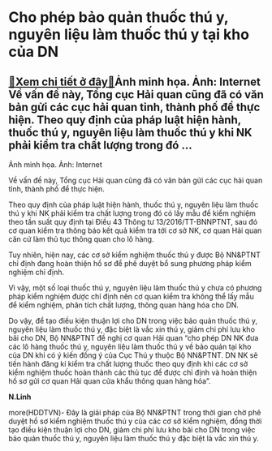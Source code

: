 Cho phép bảo quản thuốc thú y, nguyên liệu làm thuốc thú y tại kho của DN
=========================================================================

[:gift:Xem chi tiết ở đây:gift:](https://hddtvn.com/cho-phep-bao-quan-thuoc-thu-y-nguyen-lieu-lam-thuoc-thu-y-tai-kho-cua-dn/)Ảnh minh họa. Ảnh: Internet Về vấn đề này, Tổng cục Hải quan cũng đã có văn bản gửi các cục hải quan tỉnh, thành phố để thực hiện. Theo quy định của pháp luật hiện hành, thuốc thú y, nguyên liệu làm thuốc thú y khi NK phải kiểm tra chất lượng trong đó …
-------------------------------------------------------------------------------------------------------------------------------------------------------------------------------------------------------------------------------------------------------------







 






 Ảnh minh họa. Ảnh: Internet 


Về vấn đề này, Tổng cục Hải quan cũng đã có văn bản gửi các cục hải quan tỉnh, thành phố để thực hiện.


 Theo quy định của pháp luật hiện hành, thuốc thú y, nguyên liệu làm thuốc thú y khi NK phải kiểm tra chất lượng trong đó có lấy mẫu để kiểm nghiệm theo tần suất quy định tại Điều 43 Thông tư 13/2016/TT-BNNPTNT, sau đó cơ quan kiểm tra thông báo kết quả kiểm tra tới cơ sở NK, cơ quan Hải quan căn cứ làm thủ tục thông quan cho lô hàng.


 Tuy nhiên, hiện nay, các cơ sở kiểm nghiệm thuốc thú y được Bộ NN&PTNT chỉ định đang hoàn thiện hồ sơ để phê duyệt bổ sung phương pháp kiểm nghiệm chỉ định. 


 Vì vậy, một số loại thuốc thú y, nguyên liệu làm thuốc thú y chưa có phương pháp kiểm nghiệm được chỉ định nên cơ quan kiểm tra không thể lấy mẫu để kiểm nghiệm, phân tích chất lượng, thông quan hàng hóa cho DN. 


 Do vậy, để tạo điều kiện thuận lợi cho DN trong việc bảo quản thuốc thú y, nguyên liệu làm thuốc thú y, đặc biệt là vắc xin thú y, giảm chi phí lưu kho bãi cho DN, Bộ NN&PTNT đề nghị cơ quan Hải quan “cho phép DN NK đưa các lô hàng thuốc thú y, nguyên liệu làm thuốc thú y về bảo quản tại kho của DN khi có ý kiến đồng ý của Cục Thú y thuộc Bộ NN&PTNT. DN NK sẽ tiến hành đăng kí kiểm tra chất lượng thuốc theo quy định khi các cơ sở kiểm nghiệm thuốc hoàn thành các thủ tục để được chỉ định và hoàn thiện hồ sơ gửi cơ quan Hải quan cửa khẩu thông quan hàng hóa”.






**N.Linh**



more(HDDTVN)- Đây là giải pháp của Bộ NN&PTNT trong thời gian chờ phê duyệt hồ sơ kiểm nghiệm thuốc thú y của các cơ sở kiểm nghiệm, đồng thời tạo điều kiện thuận lợi cho DN, giảm chi phí lưu kho bãi cho DN trong việc bảo quản thuốc thú y, nguyên liệu làm thuốc thú y đặc biệt là vắc xin thú y.

